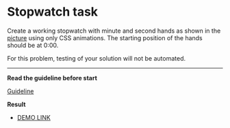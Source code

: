 # Stopwatch task

Create a working stopwatch with minute and second hands as shown in the [picture](stopwatch.png) using only CSS animations. The starting position of the hands should be at 0:00.

For this problem, testing of your solution will not be automated.

---
**Read the guideline before start**

[Guideline](https://github.com/mate-academy/layout_task-guideline/blob/master/README.md)

**Result**

- [ DEMO LINK](https://artem-kumskov.github.io/layout_stop-watch/src/index.html)

